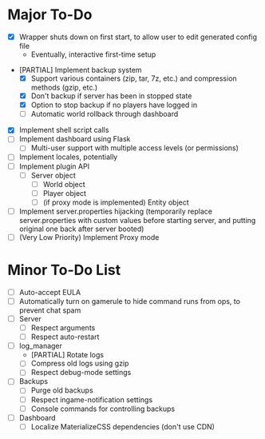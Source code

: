 # Major To-Do #

- [x] Wrapper shuts down on first start, to allow user to edit generated config file
    - Eventually, interactive first-time setup

- [PARTIAL] Implement backup system
    - [x] Support various containers (zip, tar, 7z, etc.) and compression methods (gzip, etc.)
    - [x] Don't backup if server has been in stopped state
    - [x] Option to stop backup if no players have logged in
    - [ ] Automatic world rollback through dashboard
- [x] Implement shell script calls
- [ ] Implement dashboard using Flask
    - [ ] Multi-user support with multiple access levels (or permissions)
- [ ] Implement locales, potentially
- [ ] Implement plugin API
    - [ ] Server object
        - [ ] World object
        - [ ] Player object
        - [ ] (if proxy mode is implemented) Entity object
- [ ] Implement server.properties hijacking (temporarily replace server.properties with custom values before starting server, and putting original one back after server booted)
- [ ] (Very Low Priority) Implement Proxy mode

# Minor To-Do List #
- [ ] Auto-accept EULA
- [ ] Automatically turn on gamerule to hide command runs from ops, to prevent chat spam
- [ ] Server
    - [ ] Respect arguments
    - [ ] Respect auto-restart
- [ ] log_manager
    - [PARTIAL] Rotate logs
    - [ ] Compress old logs using gzip
    - [ ] Respect debug-mode settings
- [ ] Backups
    - [ ] Purge old backups
    - [ ] Respect ingame-notification settings
    - [ ] Console commands for controlling backups
- [ ] Dashboard
    - [ ] Localize MaterializeCSS dependencies (don't use CDN)
